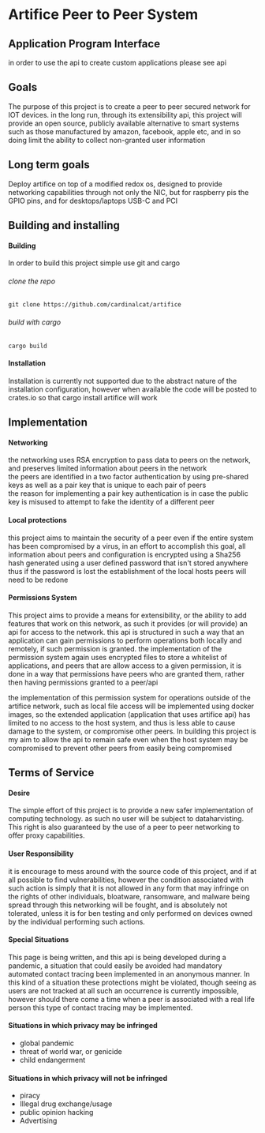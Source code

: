 <h1>Artifice Peer to Peer System</h1>
 
<h2>Application Program Interface</h2>
<p>in order to use the api to create custom applications please see api</P>
<h2>Goals</h2>
<p>The purpose of this project is to create a peer to peer secured network for IOT devices. in the long run, through its extensibility api, this project will provide an open source, publicly available alternative to smart systems such as those manufactured by amazon, facebook, apple etc, and in so doing limit the ability to collect non-granted user information</p>
 
<h2>Long term goals</h2>
<p>Deploy artifice on top of a modified redox os, designed to provide networking capabilities through not only the NIC, but for raspberry pis the GPIO pins, and for desktops/laptops USB-C and PCI</p>

<h2>Building and installing</h2>
<h4>Building</h4>
<p>In order to build this project simple use git and cargo</p>
<h6>clone the repo</h6>
<code>git clone https://github.com/cardinalcat/artifice</code>
<h6>build with cargo</h6>
<code>cargo build</code>
<h4>Installation</h4>
<p>Installation is currently not supported due to the abstract nature of the installation configuration, however when available the code will be posted to crates.io so that cargo install artifice will work</p>
 
<h2>Implementation</h2>
<h4>Networking</h4>
<p>the networking uses RSA encryption to pass data to peers on the network, and preserves limited information about peers in the network<br>the peers are identified in a two factor authentication by using pre-shared keys as well as a pair key that is unique to each pair of peers<br> the reason for implementing a pair key authentication is in case the public key is misused to attempt to fake the identity of a different peer</P>
<h4>Local protections</h4>
<p>this project aims to maintain the security of a peer even if the entire system has been compromised by a virus, in an effort to accomplish this goal, all information about peers and configuration is encrypted using a Sha256 hash generated using a user defined password that isn't stored anywhere<br> thus if the password is lost the establishment of the local hosts peers will need to be redone</p>
 
<h4>Permissions System</h4>
<p>This project aims to provide a means for extensibility, or the ability to add features that work on this network, as such it provides (or will provide) an api for access to the network. this api is structured in such a way that an application can gain permissions to perform operations both locally and remotely, if such permission is granted. the implementation of the permission system again uses encrypted files to store a whitelist of applications, and peers that are allow access to a given permission, it is done in a way that permissions have peers who are granted them, rather then having permissions granted to a peer/api</p>
 
<p>the implementation of this permission system for operations outside of the artifice network, such as local file access will be implemented using docker images, so the extended application (application that uses artifice api) has limited to no access to the host system, and thus is less able to cause damage to the system, or compromise other peers. In building this project is my aim to allow the api to remain safe even when the host system may be compromised to prevent other peers from easily being compromised</p>
 
<h2>Terms of Service</h2>
<h4>Desire</h4>
The simple effort of this project is to provide a new safer implementation of computing technology. as such no user will be subject to dataharvisting. This right is also guaranteed by the use of a peer to peer networking to offer proxy capabilities.
 
<h4>User Responsibility</h4>
<p>it is encourage to mess around with the source code of this project, and if at all possible to find vulnerabilities, however the condition associated with such action is simply that it is not allowed in any form that may infringe on the rights of other individuals, bloatware, ransomware, and malware being spread through this networking will be fought, and is absolutely not tolerated, unless it is for ben testing and only performed on devices owned by the individual performing such actions.</p>
 
<h4>Special Situations</h4>
<p>This page is being written, and this api is being developed during a pandemic, a situation that could easily be avoided had mandatory automated contact tracing been implemented in an anonymous manner. In this kind of a situation these protections might be violated, though seeing as users are not tracked at all such an occurrence is currently impossible, however should there come a time when a peer is associated with a real life person this type of contact tracing may be implemented.</p>
 
<h4>Situations in which privacy may be infringed</h4>
<ul>
<li>global pandemic</li>
<li>threat of world war, or genicide</li>
<li>child endangerment</li>
</ul>
<h4>Situations in which privacy will not be infringed</h4>
<ul>
<li>piracy</li>
<li>Illegal drug exchange/usage</li>
<li>public opinion hacking</il>
<li>Advertising</li>
</ul>

